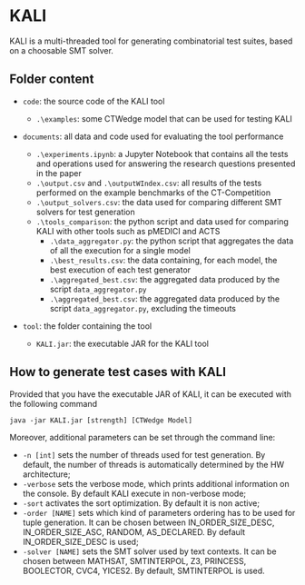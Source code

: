 # KALI

KALI is a multi-threaded tool for generating combinatorial test suites, based on a choosable SMT solver.

## Folder content

- `code`: the source code of the KALI tool
	- `.\examples`: some CTWedge model that can be used for testing KALI

- `documents`: all data and code used for evaluating the tool performance
	- `.\experiments.ipynb`: a Jupyter Notebook that contains all the tests and operations used for answering the research questions presented in the paper
	- `.\output.csv` and `.\outputWIndex.csv`: all results of the tests performed on the example benchmarks of the CT-Competition
	- `.\output_solvers.csv`: the data used for comparing different SMT solvers for test generation
	- `.\tools_comparison`: the python script and data used for comparing KALI with other tools such as pMEDICI and ACTS
		- `.\data_aggregator.py`: the python script that aggregates the data of all the execution for a single model
		- `.\best_results.csv`: the data containing, for each model, the best execution of each test generator
		- `.\aggregated_best.csv`: the aggregated data produced by the script `data_aggregator.py`
		- `.\aggregated_best.csv`: the aggregated data produced by the script `data_aggregator.py`, excluding the timeouts
- `tool`: the folder containing the tool
	- `KALI.jar`: the executable JAR for the KALI tool

## How to generate test cases with KALI
Provided that you have the executable JAR of KALI, it can be executed with the following command

`java -jar KALI.jar [strength] [CTWedge Model]`

Moreover, additional parameters can be set through the command line:
- `-n [int]` sets the number of threads used for test generation. By default, the number of threads is automatically determined by the HW architecture;
- `-verbose` sets the verbose mode, which prints additional information on the console. By default KALI execute in non-verbose mode;
- `-sort` activates the sort optimization. By default it is non active;
- `-order [NAME]` sets which kind of parameters ordering has to be used for tuple generation. It can be chosen between IN_ORDER_SIZE_DESC, IN_ORDER_SIZE_ASC, RANDOM, AS_DECLARED. By default IN_ORDER_SIZE_DESC is used;
- `-solver [NAME]` sets the SMT solver used by text contexts. It can be chosen between MATHSAT, SMTINTERPOL, Z3, PRINCESS, BOOLECTOR, CVC4, YICES2. By default, SMTINTERPOL is used.
